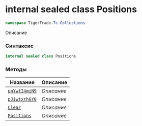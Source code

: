 
# internal sealed class Positions
```csharp
namespace TigerTrade.Tc.Collections
```



Описание

### Синтаксис
```csharp
internal sealed class Positions
```


### Методы
| Название | Описание |
| --- | --- |
| [`pnYwtI4miN9`](./Positions.cs/Методы/pnYwtI4miN9.md) | *Описание* |
| [`pJiwtxrhGY0`](./Positions.cs/Методы/pJiwtxrhGY0.md) | *Описание* |
| [`Clear`](./Positions.cs/Методы/Clear.md) | *Описание* |
| [`Positions`](./Positions.cs/Методы/Positions.md) | *Описание* |



